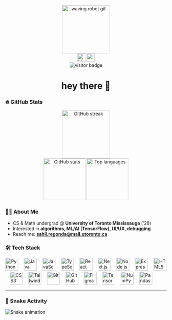 <div align="center">
  <img height="150" src="https://media.giphy.com/media/M9gbBd9nbDrOTu1Mqx/giphy.gif" alt="waving robot gif" />
</div>

<div align="center">
  <a href="https://www.linkedin.com/in/sahilregonda/">
    <img src="https://img.shields.io/static/v1?message=LinkedIn&logo=linkedin&label=&color=0A66C2&logoColor=white&labelColor=&style=for-the-badge" height="25" alt="LinkedIn badge" />
  </a>
  <a href="mailto:sahil.regonda@mail.utoronto.ca">
    <img src="https://img.shields.io/badge/Email-sahil.regonda%40mail.utoronto.ca-1f6feb?style=for-the-badge&logo=gmail&logoColor=white" height="25" alt="email badge" />
  </a>
</div>

<div align="center">
  <img src="https://visitor-badge.laobi.icu/badge?page_id=shmy1234.shmy1234" alt="visitor badge"/>
</div>

<h1 align="center">hey there 👋</h1>

### 🔥 GitHub Stats

<!-- Streak (slightly smaller) -->
<div align="center">
  <img
    src="https://streak-stats.demolab.com?user=shmy1234&theme=dark&hide_border=false&border_radius=6"
    height="150"
    alt="GitHub streak"
  />
</div>

<!-- Stats + Top Languages side-by-side (smaller) -->
<div align="center">
  <img
    src="https://github-readme-stats.vercel.app/api?username=shmy1234&show_icons=true&count_private=true&include_all_commits=true&rank_icon=percentile&theme=dark&hide_border=false"
    height="130"
    alt="GitHub stats"
  />
  <img
    src="https://github-readme-stats.vercel.app/api/top-langs?username=shmy1234&layout=compact&langs_count=8&card_width=320&theme=dark&hide_border=false"
    height="130"
    alt="Top languages"
  />
</div>

### 👩‍💻 About Me
- CS & Math undergrad @ **University of Toronto Mississauga** (’28)  
- Interested in **algorithms, ML/AI (TensorFlow), UI/UX, debugging**  
- Reach me: **sahil.regonda@mail.utoronto.ca**

### 🛠 Tech Stack
<div align="left">
  <img src="https://cdn.jsdelivr.net/gh/devicons/devicon/icons/python/python-original.svg" height="40" alt="Python"/>
  <img width="10"/>
  <img src="https://cdn.jsdelivr.net/gh/devicons/devicon/icons/java/java-original.svg" height="40" alt="Java"/>
  <img width="10"/>
  <img src="https://cdn.jsdelivr.net/gh/devicons/devicon/icons/javascript/javascript-original.svg" height="40" alt="JavaScript"/>
  <img width="10"/>
  <img src="https://cdn.jsdelivr.net/gh/devicons/devicon/icons/typescript/typescript-original.svg" height="40" alt="TypeScript"/>
  <img width="10"/>
  <img src="https://cdn.jsdelivr.net/gh/devicons/devicon/icons/react/react-original.svg" height="40" alt="React"/>
  <img width="10"/>
  <img src="https://cdn.jsdelivr.net/gh/devicons/devicon/icons/nextjs/nextjs-original.svg" height="40" alt="Next.js"/>
  <img width="10"/>
  <img src="https://cdn.jsdelivr.net/gh/devicons/devicon/icons/nodejs/nodejs-original.svg" height="40" alt="Node.js"/>
  <img width="10"/>
  <img src="https://cdn.simpleicons.org/express/FFFFFF" height="40" alt="Express (white)"/>
  <img width="10"/>
  <img src="https://cdn.jsdelivr.net/gh/devicons/devicon/icons/html5/html5-original.svg" height="40" alt="HTML5"/>
  <img width="10"/>
  <img src="https://cdn.jsdelivr.net/gh/devicons/devicon/icons/css3/css3-original.svg" height="40" alt="CSS3"/>
  <img width="10"/>
  <img src="https://cdn.jsdelivr.net/gh/devicons/devicon/icons/tailwindcss/tailwindcss-original.svg" height="40" alt="TailwindCSS"/>
  <img width="10"/>
  <img src="https://cdn.jsdelivr.net/gh/devicons/devicon/icons/git/git-original.svg" height="40" alt="Git"/>
  <img width="10"/>
  <img src="https://cdn.simpleicons.org/github/FFFFFF" height="40" alt="GitHub (white)"/>
  <img width="10"/>
  <img src="https://cdn.jsdelivr.net/gh/devicons/devicon/icons/figma/figma-original.svg" height="40" alt="Figma"/>
  <img width="10"/>
  <img src="https://cdn.jsdelivr.net/gh/devicons/devicon/icons/tensorflow/tensorflow-original.svg" height="40" alt="TensorFlow"/>
  <img width="10"/>
  <img src="https://cdn.jsdelivr.net/gh/devicons/devicon/icons/numpy/numpy-original.svg" height="40" alt="NumPy"/>
  <img width="10"/>
  <img src="https://cdn.jsdelivr.net/gh/devicons/devicon/icons/pandas/pandas-original.svg" height="40" alt="Pandas"/>
</div>

---

### 🐍 Snake Activity
<img src="https://raw.githubusercontent.com/shmy1234/shmy1234/output/snake.svg" alt="Snake animation" />
